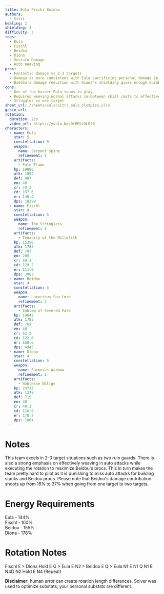 ```yaml
---
title: Eula Fischl Beidou
authors:
  - Sitri
healing: 2
shielding: 3
difficulty: 3
tags:
  - Eula
  - Fischl
  - Beidou
  - Diona
  - Sustain Damage
  - Auto Weaving
pros:
  - Fantastic damage vs 2-3 targets
  - Damage is more consistent with Eula sacrificing personal damage in exchange for Beidou's contribution
  - Biedou's damage reduction with Diona's shielding gives enough durability to face tank most enemies 
cons:
  - One of the harder Eula teams to play
  - Requires weaving normal attacks in-between skill casts to effectively use Beidou's damage
  - Struggles vs one target
sheet_url: /sheets/eula/sitri_eula_olympics.xlsx
gcsim_url: 
rotation:
  duration: 22s
  video_url: https://youtu.be/9rBRbzQLQl0
characters:
  - name: Eula
    star: 5
    constellation: 0
    weapon:
      name: Serpent Spine
      refinement: 1
    artifacts:
      - Pale Flame
    hp: 19880
    atk: 1852
    def: 887
    em: 40
    cr: 70.3
    cd: 167.6
    er: 146.4
    dps: 18299
  - name: Fischl
    star: 4
    constellation: 6
    weapon:
      name: The Stringless
      refinement: 1
    artifacts:
      - Tenacity of the Millelith
    hp: 15396
    atk: 1783
    def: 707
    em: 205
    cr: 69.1
    cd: 129.2
    er: 111.6
    dps: 3087
  - name: Beidou
    star: 4
    constellation: 6
    weapon:
      name: Luxurious Sea-Lord
      refinement: 5
    artifacts:
      - Emblem of Severed Fate
    hp: 19642
    atk: 1783
    def: 769
    em: 40
    cr: 62.5
    cd: 122.6
    er: 160.6
    dps: 4945
  - name: Diona
    star: 4
    constellation: 6
    weapon:
      name: Favonius Warbow
      refinement: 1
    artifacts:
      - Noblesse Oblige
    hp: 24733
    atk: 1378
    def: 715
    em: 40
    cr: 49.3
    cd: 116.0
    er: 178.7
    dps: 1064
---
```


# **Notes**
This team excels in 2-3 target situations such as two ruin guards. There is also a strong emphasis on effectively weaving in auto attacks while executing the rotation to maximize Beidou's procs. This in turn makes the team pretty hard to pilot as it is punishing to miss auto attacks for building stacks and Beidou procs. Please note that Beidou's damage contribution shoots up from 18% to 37% when going from one target to two targets.

# **Energy Requirements**
Eula - 144%  
Fischl - 100%    
Beidou - 155%  
Diona - 178%  

# **Rotation Notes**
Fischl E > Diona Hold E Q > Eula E N2 > Beidou E Q > Eula N1 E N1 Q N1 E N4D N2 Hold E N4  (Repeat)

**Disclaimer:** human error can create rotation length differences. Solver was used to optimize substats; your personal substats are different.
